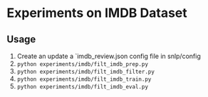# Experiments on IMDB Dataset

## Usage

1. Create an update a `imdb_review.json config file in snlp/config
2. `python experiments/imdb/filt_imdb_prep.py`
3. `python experiments/imdb/filt_imdb_filter.py`
4. `python experiments/imdb/filt_imdb_train.py`
5. `python experiments/imdb/filt_imdb_eval.py`
